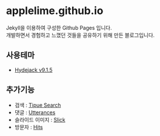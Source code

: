 # applelime.github.io

Jekyll을 이용하여 구성한 Github Pages 입니다.  
개발하면서 경험하고 느꼈던 것들을 공유하기 위해 만든 블로그입니다.


## 사용테마
-  [Hydejack v9.1.5](https://hydejack.com/)

## 추가기능
- 검색 : [Tipue Search](https://github.com/jekylltools/jekyll-tipue-search)
- 댓글 : [Utterances](https://utteranc.es/)
- 슬라이드 이미지 : [Slick](https://github.com/kenwheeler/slick/)
- 방문자 : [Hits](https://hits.seeyoufarm.com/)